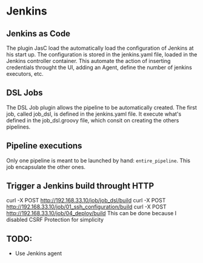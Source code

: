 # Jenkins

## Jenkins as Code

The plugin JasC load the automatically load the configuration of Jenkins at his start up.
The configuration is stored in the jenkins.yaml file, loaded in the Jenkins controller container.
This automate the action of inserting credentials throught the UI, adding an Agent, define the number of jenkins executors, etc.

## DSL Jobs

The DSL Job plugin allows the pipeline to be automatically created.
The first job, called job_dsl, is defined in the jenkins.yaml file. It execute what's defined in the job_dsl.groovy file, which consit on creating the others pipelines.

## Pipeline executions

Only one pipeline is meant to be launched by hand: `entire_pipeline`. This job encapsulate the other ones.

## Trigger a Jenkins build throught HTTP

curl -X POST http://192.168.33.10/job/job_dsl/build
curl -X POST http://192.168.33.10/job/01_ssh_configuration/build
curl -X POST http://192.168.33.10/job/04_deploy/build
This can be done because I disabled CSRF Protection for simplicity

## TODO:

- Use Jenkins agent
